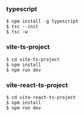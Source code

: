 ### typescript

```shell
$ npm install -g typescript
$ tsc --init
$ tsc -w
```

###  vite-ts-project 
```shell
$ cd vite-ts-project
$ npm install
$ npm run dev
```

###  vite-react-ts-project 
```shell
$ cd vite-react-ts-project
$ npm install
$ npm run dev
```